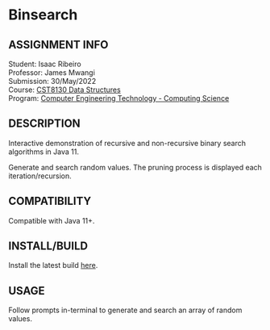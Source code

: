 # Binsearch

## ASSIGNMENT INFO
Student: Isaac Ribeiro\
Professor: James Mwangi\
Submission: 30/May/2022\
Course: [CST8130 Data Structures](http://elearning.algonquincollege.com/coursemat/woollar/Courses/CST8130/Admin/2013-2014_CST8130.PDF)\
Program: [Computer Engineering Technology - Computing Science](https://www.algonquincollege.com/coop/coop-entry/computer-engineering-technology-computing-science/)

## DESCRIPTION

Interactive demonstration of recursive and non-recursive binary search algorithms in Java 11.

Generate and search random values. The pruning process is displayed each iteration/recursion.

## COMPATIBILITY

Compatible with Java 11+.

## INSTALL/BUILD

Install the latest build [here](https://github.com/i-ribeiro/inventory-system/releases/latest).

## USAGE

Follow prompts in-terminal to generate and search an array of random values. 
